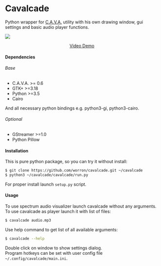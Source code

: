 # Cavalcade

Python wrapper for [C.A.V.A.](https://github.com/karlstav/cava) utility with his own drawing window, gui settings and basic audio player functions.

![](http://i.imgur.com/D6I21lL.png)
<p align="center"><a href="https://www.youtube.com/watch?v=wAZ6MnVueNY&feature=youtu.be">Video Demo</a></p>

#### Dependencies

###### Base
* C.A.V.A. >= 0.6
* GTK+ >=3.18
* Python >=3.5
* Cairo

And all necessary python bindings e.g. python3-gi, python3-cairo.

###### Optional
* GStreamer >=1.0
* Python Pillow

#### Installation
This is pure python package, so you can try it without install:
```bash
$ git clone https://github.com/worron/cavalcade.git ~/cavalcade
$ python3 ~/cavalcade/cavalcade/run.py
```
For proper install launch `setup.py` script.

#### Usage
To use spectrum audio visualizer launch cavalcade without any arguments.  
To use cavalcade as player launch it with list of files:
```bash
$ cavalcade audio.mp3
```
Use help command to get list of all available arguments:
```bash
$ cavalcade --help
```

Double click on window to show settings dialog.  
Program hotkeys can be set with user config file `~/.config/cavalcade/main.ini`.
